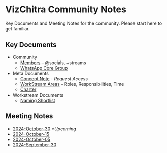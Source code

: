 # VizChitra Community Notes

Key Documents and Meeting Notes for the community. Please start here to get familiar.

## Key Documents

- Community 
  - [Members](https://docs.google.com/spreadsheets/d/1Vfxe6mashH19zObWQ74mYwXr_ftUNzsOO5FUFaP8w0Q/edit?usp=sharing) – @socials, +streams
  - [WhatsApp Core Group]()
- Meta Documents
  - [Concept Note](https://docs.google.com/document/d/1WiGoeug9QzqTIL2qdVAjhLVU3fieeUVTZ3VB-h_q3Go/edit?usp=sharing) - _Request Access_
  - [WorkStream Areas](https://docs.google.com/document/d/1xmkKsOxMszsNY2I8hKmLDSRdzZHJ1k-0S5oCNk0syvg/edit?tab=t.0#heading=h.f7veoewxt60t) – Roles, Responsibilities, Time
  - [Charter](meta/charter.md)
- Workstream Documents
  - [Naming Shortlist](https://docs.google.com/spreadsheets/d/1NI3K1g5J5ORFfH0cxRL8bY5k5i3XLXM1gj4RvK3OiLk/edit?gid=820916346#gid=820916346)

## Meeting Notes

- [2024-October-30](meeting/20241030.md) _*Upcoming_
- [2024-October-15](meeting/20241015.md)
- [2024-October-05](meeting/20241005.md)
- [2024-September-30](meeting/20240930.md)
